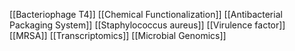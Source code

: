 [[Bacteriophage T4]]
[[Chemical Functionalization]]
[[Antibacterial Packaging System]]
[[Staphylococcus aureus]]
[[Virulence factor]]
[[MRSA]]
[[Transcriptomics]]
[[Microbial Genomics]]
